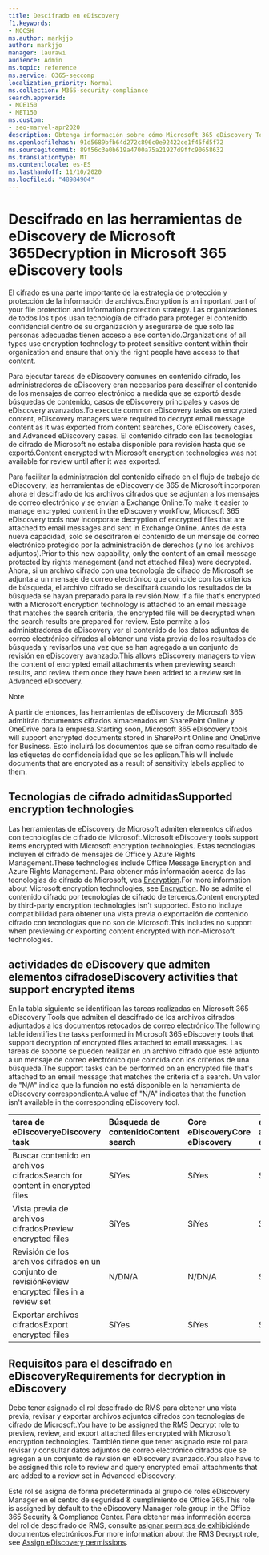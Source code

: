 ```yaml
---
title: Descifrado en eDiscovery
f1.keywords:
- NOCSH
ms.author: markjjo
author: markjjo
manager: laurawi
audience: Admin
ms.topic: reference
ms.service: O365-seccomp
localization_priority: Normal
ms.collection: M365-security-compliance
search.appverid:
- MOE150
- MET150
ms.custom:
- seo-marvel-apr2020
description: Obtenga información sobre cómo Microsoft 365 eDiscovery Tools administra documentos cifrados adjuntos a mensajes de correo electrónico.
ms.openlocfilehash: 91d5689bfb64d272c896c0e92422ce1f45fd5f72
ms.sourcegitcommit: 89f56c3e0b619a4700a75a21927d9ffc90658632
ms.translationtype: MT
ms.contentlocale: es-ES
ms.lasthandoff: 11/10/2020
ms.locfileid: "48984904"
---
```

# <a name="decryption-in-microsoft-365-ediscovery-tools"></a><span data-ttu-id="bd133-103">Descifrado en las herramientas de eDiscovery de Microsoft 365</span><span class="sxs-lookup"><span data-stu-id="bd133-103">Decryption in Microsoft 365 eDiscovery tools</span></span>

<span data-ttu-id="bd133-104">El cifrado es una parte importante de la estrategia de protección y protección de la información de archivos.</span><span class="sxs-lookup"><span data-stu-id="bd133-104">Encryption is an important part of your file protection and information protection strategy.</span></span> <span data-ttu-id="bd133-105">Las organizaciones de todos los tipos usan tecnología de cifrado para proteger el contenido confidencial dentro de su organización y asegurarse de que solo las personas adecuadas tienen acceso a ese contenido.</span><span class="sxs-lookup"><span data-stu-id="bd133-105">Organizations of all types use encryption technology to protect sensitive content within their organization and ensure that only the right people have access to that content.</span></span>

<span data-ttu-id="bd133-106">Para ejecutar tareas de eDiscovery comunes en contenido cifrado, los administradores de eDiscovery eran necesarios para descifrar el contenido de los mensajes de correo electrónico a medida que se exportó desde búsquedas de contenido, casos de eDiscovery principales y casos de eDiscovery avanzados.</span><span class="sxs-lookup"><span data-stu-id="bd133-106">To execute common eDiscovery tasks on encrypted content, eDiscovery managers were required to decrypt email message content as it was exported from content searches, Core eDiscovery cases, and Advanced eDiscovery cases.</span></span> <span data-ttu-id="bd133-107">El contenido cifrado con las tecnologías de cifrado de Microsoft no estaba disponible para revisión hasta que se exportó.</span><span class="sxs-lookup"><span data-stu-id="bd133-107">Content encrypted with Microsoft encryption technologies was not available for review until after it was exported.</span></span>

<span data-ttu-id="bd133-108">Para facilitar la administración del contenido cifrado en el flujo de trabajo de eDiscovery, las herramientas de eDiscovery de 365 de Microsoft incorporan ahora el descifrado de los archivos cifrados que se adjuntan a los mensajes de correo electrónico y se envían a Exchange Online.</span><span class="sxs-lookup"><span data-stu-id="bd133-108">To make it easier to manage encrypted content in the eDiscovery workflow, Microsoft 365 eDiscovery tools now incorporate decryption of encrypted files that are attached to email messages and sent in Exchange Online.</span></span> <span data-ttu-id="bd133-109">Antes de esta nueva capacidad, solo se descifraron el contenido de un mensaje de correo electrónico protegido por la administración de derechos (y no los archivos adjuntos).</span><span class="sxs-lookup"><span data-stu-id="bd133-109">Prior to this new capability, only the content of an email message protected by rights management (and not attached files) were decrypted.</span></span> <span data-ttu-id="bd133-110">Ahora, si un archivo cifrado con una tecnología de cifrado de Microsoft se adjunta a un mensaje de correo electrónico que coincide con los criterios de búsqueda, el archivo cifrado se descifrará cuando los resultados de la búsqueda se hayan preparado para la revisión.</span><span class="sxs-lookup"><span data-stu-id="bd133-110">Now, if a file that's encrypted with a Microsoft encryption technology is attached to an email message that matches the search criteria, the encrypted file will be decrypted when the search results are prepared for review.</span></span> <span data-ttu-id="bd133-111">Esto permite a los administradores de eDiscovery ver el contenido de los datos adjuntos de correo electrónico cifrados al obtener una vista previa de los resultados de búsqueda y revisarlos una vez que se han agregado a un conjunto de revisión en eDiscovery avanzado.</span><span class="sxs-lookup"><span data-stu-id="bd133-111">This allows eDiscovery managers to view the content of encrypted email attachments when previewing search results, and review them once they have been added to a review set in Advanced eDiscovery.</span></span>

> [!NOTE]
> <span data-ttu-id="bd133-112">A partir de entonces, las herramientas de eDiscovery de Microsoft 365 admitirán documentos cifrados almacenados en SharePoint Online y OneDrive para la empresa.</span><span class="sxs-lookup"><span data-stu-id="bd133-112">Starting soon, Microsoft 365 eDiscovery tools will support encrypted documents stored in SharePoint Online and OneDrive for Business.</span></span> <span data-ttu-id="bd133-113">Esto incluirá los documentos que se cifran como resultado de las etiquetas de confidencialidad que se les aplican.</span><span class="sxs-lookup"><span data-stu-id="bd133-113">This will include documents that are encrypted as a result of sensitivity labels applied to them.</span></span>

## <a name="supported-encryption-technologies"></a><span data-ttu-id="bd133-114">Tecnologías de cifrado admitidas</span><span class="sxs-lookup"><span data-stu-id="bd133-114">Supported encryption technologies</span></span>

<span data-ttu-id="bd133-115">Las herramientas de eDiscovery de Microsoft admiten elementos cifrados con tecnologías de cifrado de Microsoft.</span><span class="sxs-lookup"><span data-stu-id="bd133-115">Microsoft eDiscovery tools support items encrypted with Microsoft encryption technologies.</span></span> <span data-ttu-id="bd133-116">Estas tecnologías incluyen el cifrado de mensajes de Office y Azure Rights Management.</span><span class="sxs-lookup"><span data-stu-id="bd133-116">These technologies include Office Message Encryption and Azure Rights Management.</span></span> <span data-ttu-id="bd133-117">Para obtener más información acerca de las tecnologías de cifrado de Microsoft, vea [Encryption](encryption.md).</span><span class="sxs-lookup"><span data-stu-id="bd133-117">For more information about Microsoft encryption technologies, see [Encryption](encryption.md).</span></span> <span data-ttu-id="bd133-118">No se admite el contenido cifrado por tecnologías de cifrado de terceros.</span><span class="sxs-lookup"><span data-stu-id="bd133-118">Content encrypted by third-party encryption technologies isn't supported.</span></span> <span data-ttu-id="bd133-119">Esto no incluye compatibilidad para obtener una vista previa o exportación de contenido cifrado con tecnologías que no son de Microsoft.</span><span class="sxs-lookup"><span data-stu-id="bd133-119">This includes no support when previewing or exporting content encrypted with non-Microsoft technologies.</span></span>

## <a name="ediscovery-activities-that-support-encrypted-items"></a><span data-ttu-id="bd133-120">actividades de eDiscovery que admiten elementos cifrados</span><span class="sxs-lookup"><span data-stu-id="bd133-120">eDiscovery activities that support encrypted items</span></span>

<span data-ttu-id="bd133-121">En la tabla siguiente se identifican las tareas realizadas en Microsoft 365 eDiscovery Tools que admiten el descifrado de los archivos cifrados adjuntados a los documentos retocados de correo electrónico.</span><span class="sxs-lookup"><span data-stu-id="bd133-121">The following table identifies the tasks performed in Microsoft 365 eDiscovery tools that support decryption of encrypted files attached to email massages.</span></span> <span data-ttu-id="bd133-122">Las tareas de soporte se pueden realizar en un archivo cifrado que esté adjunto a un mensaje de correo electrónico que coincida con los criterios de una búsqueda.</span><span class="sxs-lookup"><span data-stu-id="bd133-122">The support tasks can be performed on an encrypted file that's attached to an email message that matches the criteria of a search.</span></span> <span data-ttu-id="bd133-123">Un valor de "N/A" indica que la función no está disponible en la herramienta de eDiscovery correspondiente.</span><span class="sxs-lookup"><span data-stu-id="bd133-123">A value of "N/A" indicates that the function isn't available in the corresponding eDiscovery tool.</span></span>

|<span data-ttu-id="bd133-124">tarea de eDiscovery</span><span class="sxs-lookup"><span data-stu-id="bd133-124">eDiscovery task</span></span>  |<span data-ttu-id="bd133-125">Búsqueda de contenido</span><span class="sxs-lookup"><span data-stu-id="bd133-125">Content search</span></span>  |<span data-ttu-id="bd133-126">Core eDiscovery</span><span class="sxs-lookup"><span data-stu-id="bd133-126">Core eDiscovery</span></span>  |<span data-ttu-id="bd133-127">eDiscovery avanzado</span><span class="sxs-lookup"><span data-stu-id="bd133-127">Advanced eDiscovery</span></span>  |
|:---------|:---------|:---------|:---------|
|<span data-ttu-id="bd133-128">Buscar contenido en archivos cifrados</span><span class="sxs-lookup"><span data-stu-id="bd133-128">Search for content in encrypted files</span></span>     |<span data-ttu-id="bd133-129">Sí</span><span class="sxs-lookup"><span data-stu-id="bd133-129">Yes</span></span>      |<span data-ttu-id="bd133-130">Sí</span><span class="sxs-lookup"><span data-stu-id="bd133-130">Yes</span></span>      |<span data-ttu-id="bd133-131">Sí</span><span class="sxs-lookup"><span data-stu-id="bd133-131">Yes</span></span>      |
|<span data-ttu-id="bd133-132">Vista previa de archivos cifrados</span><span class="sxs-lookup"><span data-stu-id="bd133-132">Preview encrypted files</span></span>     |<span data-ttu-id="bd133-133">Sí</span><span class="sxs-lookup"><span data-stu-id="bd133-133">Yes</span></span>      |<span data-ttu-id="bd133-134">Sí</span><span class="sxs-lookup"><span data-stu-id="bd133-134">Yes</span></span>     |<span data-ttu-id="bd133-135">Sí</span><span class="sxs-lookup"><span data-stu-id="bd133-135">Yes</span></span>       |
|<span data-ttu-id="bd133-136">Revisión de los archivos cifrados en un conjunto de revisión</span><span class="sxs-lookup"><span data-stu-id="bd133-136">Review encrypted files in a review set</span></span>    |<span data-ttu-id="bd133-137">N/D</span><span class="sxs-lookup"><span data-stu-id="bd133-137">N/A</span></span>      |<span data-ttu-id="bd133-138">N/D</span><span class="sxs-lookup"><span data-stu-id="bd133-138">N/A</span></span>        | <span data-ttu-id="bd133-139">Sí</span><span class="sxs-lookup"><span data-stu-id="bd133-139">Yes</span></span>        |
|<span data-ttu-id="bd133-140">Exportar archivos cifrados</span><span class="sxs-lookup"><span data-stu-id="bd133-140">Export encrypted files</span></span>    |<span data-ttu-id="bd133-141">Sí</span><span class="sxs-lookup"><span data-stu-id="bd133-141">Yes</span></span>       |<span data-ttu-id="bd133-142">Sí</span><span class="sxs-lookup"><span data-stu-id="bd133-142">Yes</span></span>  |<span data-ttu-id="bd133-143">Sí</span><span class="sxs-lookup"><span data-stu-id="bd133-143">Yes</span></span>    |

## <a name="requirements-for-decryption-in-ediscovery"></a><span data-ttu-id="bd133-144">Requisitos para el descifrado en eDiscovery</span><span class="sxs-lookup"><span data-stu-id="bd133-144">Requirements for decryption in eDiscovery</span></span>

<span data-ttu-id="bd133-145">Debe tener asignado el rol descifrado de RMS para obtener una vista previa, revisar y exportar archivos adjuntos cifrados con tecnologías de cifrado de Microsoft.</span><span class="sxs-lookup"><span data-stu-id="bd133-145">You have to be assigned the RMS Decrypt role to preview, review, and export attached files encrypted with Microsoft encryption technologies.</span></span> <span data-ttu-id="bd133-146">También tiene que tener asignado este rol para revisar y consultar datos adjuntos de correo electrónico cifrados que se agregan a un conjunto de revisión en eDiscovery avanzado.</span><span class="sxs-lookup"><span data-stu-id="bd133-146">You also have to be assigned this role to review and query encrypted email attachments that are added to a review set in Advanced eDiscovery.</span></span>

<span data-ttu-id="bd133-147">Este rol se asigna de forma predeterminada al grupo de roles eDiscovery Manager en el centro de seguridad & cumplimiento de Office 365.</span><span class="sxs-lookup"><span data-stu-id="bd133-147">This role is assigned by default to the eDiscovery Manager role group in the Office 365 Security & Compliance Center.</span></span> <span data-ttu-id="bd133-148">Para obtener más información acerca del rol de descifrado de RMS, consulte [asignar permisos de exhibición](assign-ediscovery-permissions.md#rms-decrypt)de documentos electrónicos.</span><span class="sxs-lookup"><span data-stu-id="bd133-148">For more information about the RMS Decrypt role, see [Assign eDiscovery permissions](assign-ediscovery-permissions.md#rms-decrypt).</span></span>
